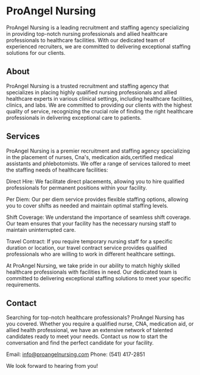 # ProAngel Nursing

ProAngel Nursing is a leading recruitment and staffing agency specializing in providing top-notch nursing professionals and allied healthcare professionals  to healthcare facilities. With our dedicated team of experienced recruiters, we are committed to delivering exceptional staffing solutions for our clients.

## About

ProAngel Nursing is a trusted recruitment and staffing agency that specializes in placing highly qualified nursing professionals and allied healthcare experts in various clinical settings, including healthcare facilities, clinics, and labs. We are committed to providing our clients with the highest quality of service, recognizing the crucial role of finding the right healthcare professionals in delivering exceptional care to patients.
## Services

ProAngel Nursing is a premier recruitment and staffing agency specializing in the placement of nurses, Cna's, medication aids,certified medical assistants and phlebotomists. We offer a range of services tailored to meet the staffing needs of healthcare facilities:

Direct Hire: We facilitate direct placements, allowing you to hire qualified professionals for permanent positions within your facility.

Per Diem: Our per diem service provides flexible staffing options, allowing you to cover shifts as needed and maintain optimal staffing levels.

Shift Coverage: We understand the importance of seamless shift coverage. Our team ensures that your facility has the necessary nursing staff to maintain uninterrupted care.

Travel Contract: If you require temporary nursing staff for a specific duration or location, our travel contract service provides qualified professionals who are willing to work in different healthcare settings.

At ProAngel Nursing, we take pride in our ability to match highly skilled healthcare professionals with facilities in need. Our dedicated team is committed to delivering exceptional staffing solutions to meet your specific requirements.

## Contact

Searching for top-notch healthcare professionals? ProAngel Nursing has you covered. Whether you require a qualified nurse, CNA, medication aid, or allied health professional, we have an extensive network of talented candidates ready to meet your needs. Contact us now to start the conversation and find the perfect candidate for your facility.

Email: info@proangelnursing.com
Phone: (541) 417-2851

We look forward to hearing from you!

